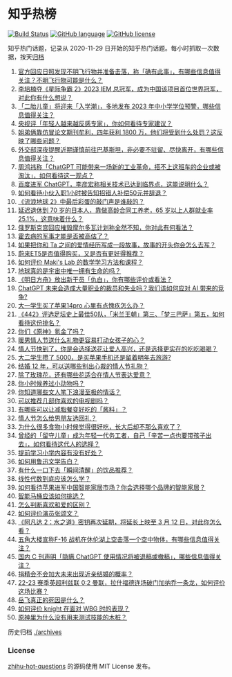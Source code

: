 # 知乎热榜
[![Build Status](https://github.com/ToWeLong/zhihu-hot-questions/workflows/CI/badge.svg)](https://github.com/ToWeLong/zhihu-hot-questions/actions)
[![GitHub language](https://img.shields.io/badge/language-golang-orange.svg)](https://golang.org/)
[![GitHub license](https://img.shields.io/github/license/ToWeLong/zhihu-hot-questions)](https://github.com/ToWeLong/zhihu-hot-questions/blob/main/LICENSE)

知乎热门话题，记录从 2020-11-29 日开始的知乎热门话题。每小时抓取一次数据，按天[归档](./archives)

<!-- BEGIN -->

1. [官方回应日照发现不明飞行物并准备击落，称「确有此事」，有哪些信息值得关注？不明飞行物可能是什么？](https://www.zhihu.com/question/583594930)
1. [李培楠夺《星际争霸 2》2023 IEM 总冠军，成为中国该项目首位世界冠军，对此你有什么想说？](https://www.zhihu.com/question/583694151)
1. [「二胎儿童」将迎来「入学潮」，多地发布 2023 年中小学学位预警，哪些信息值得关注？](https://www.zhihu.com/question/583646196)
1. [央视评「年轻人越来越反感专家」，你如何看待专家建议？](https://www.zhihu.com/question/582958215)
1. [姐弟俩靠仿冒论文期刊牟利，四年获利 1800 万，他们将受到什么处罚？这反映了哪些问题？](https://www.zhihu.com/question/583613698)
1. [外交部深夜提醒近期谨慎前往巴基斯坦，非必要不驻留、尽快离开，有哪些信息值得关注？](https://www.zhihu.com/question/583570759)
1. [周鸿祎称「ChatGPT 可能带来一场新的工业革命，搭不上这班车的企业或被淘汰」，如何看待这一观点？](https://www.zhihu.com/question/583142620)
1. [百度进军 ChatGPT，李彦宏称相关技术已达到临界点，这能说明什么？](https://www.zhihu.com/question/583274744)
1. [如何看待小伙入职1小时被告知招错人补偿50元并辞退？](https://www.zhihu.com/question/583434517)
1. [《流浪地球 2》中最后彩蛋的敲门声是谁敲的？](https://www.zhihu.com/question/580835953)
1. [延迟退休到 70 岁的日本人，靠做高龄合同工养老，65 岁以上人群就业率 25.1%，这意味着什么？](https://www.zhihu.com/question/583556603)
1. [俄罗斯克宫回应摧毁摩尔多瓦计划称全然不知，你对此有何看法？](https://www.zhihu.com/question/583286733)
1. [霍去病的军事才能是否被高估了？](https://www.zhihu.com/question/579870910)
1. [如果把你和 Ta 之间的爱情经历写成一段故事，故事的开头你会怎么去写？](https://www.zhihu.com/question/583149939)
1. [蔚来ET5是否值得购买，又是否有更好得推荐？](https://www.zhihu.com/question/528728322)
1. [如何评价 Maki's Lab 的数学学习方法和课程？](https://www.zhihu.com/question/582779148)
1. [地球真的是宇宙中唯一拥有生命的吗？](https://www.zhihu.com/question/583296707)
1. [《明日方舟》放出新干员「仇白」，你有哪些评价或看法？](https://www.zhihu.com/question/583583526)
1. [ChatGPT 未来会造成大量职业的裁员和失业吗？我们该如何应对 AI 带来的竞争?](https://www.zhihu.com/question/582504413)
1. [大一学生买了苹果14pro 心里有点愧疚怎么办？](https://www.zhihu.com/question/582616536)
1. [《442》评选足坛史上最佳50队，「米兰王朝」第三、「梦三巴萨」第五，如何看待这份排名？](https://www.zhihu.com/question/583645644)
1. [你们《原神》氪金了吗？](https://www.zhihu.com/question/583171760)
1. [暖男情人节送什么礼物更容易打动女孩子的心？](https://www.zhihu.com/question/582506062)
1. [情人节快到了，你是会选择送花让爱人高兴，还是选择更实在的吃吃喝喝？](https://www.zhihu.com/question/582045719)
1. [大二学生攒了 5000，是买苹果手机还是留着明年去旅游?](https://www.zhihu.com/question/583472968)
1. [结婚 12 年，可以送哪些别出心裁的情人节礼物？](https://www.zhihu.com/question/582285457)
1. [除了玫瑰花，还有哪些花适合在情人节表达爱意？](https://www.zhihu.com/question/582509631)
1. [你小时候养过小动物吗？](https://www.zhihu.com/question/583432508)
1. [你知道哪些文人笔下浪漫至极的情话？](https://www.zhihu.com/question/581560933)
1. [可以推荐几部你喜欢的电视剧吗？](https://www.zhihu.com/question/583577160)
1. [有哪些可以让减脂餐变好吃的「酱料」？](https://www.zhihu.com/question/518731094)
1. [情人节怎么给男朋友选回礼？](https://www.zhihu.com/question/582343831)
1. [为什么很多食物小时候觉得很好吃，长大后却不那么喜欢了？](https://www.zhihu.com/question/581885595)
1. [曾经的「留守儿童」成为年轻一代务工者，自己「辛苦一点也要带孩子出去」，如何看待这代人的选择？](https://www.zhihu.com/question/582971445)
1. [提前学习小学内容有没有好处？](https://www.zhihu.com/question/554142676)
1. [如何用鲁迅文学告白？](https://www.zhihu.com/question/581562928)
1. [有什么一口下去「瞬间清醒」的饮品推荐？](https://www.zhihu.com/question/580909965)
1. [线性代数到底应该怎么学？](https://www.zhihu.com/question/36282065)
1. [如何看待苹果进军中国智能家居市场？你会选择哪个品牌的智能家居？](https://www.zhihu.com/question/581720111)
1. [智能马桶应该如何挑选？](https://www.zhihu.com/question/573319362)
1. [怎么判断喜欢和爱的区别？](https://www.zhihu.com/question/583372525)
1. [如何评价演员张颂文？](https://www.zhihu.com/question/581615044)
1. [《阿凡达 2：水之道》密钥再次延期，将延长上映至 3 月 12 日，对此你怎么看？](https://www.zhihu.com/question/583374712)
1. [五角大楼宣称F-16 战机在休伦湖上空击落一个空中物体，有哪些信息值得关注？](https://www.zhihu.com/question/583725956)
1. [国内 C 刊声明「隐瞒 ChatGPT 使用情况将被退稿或撤稿」，哪些信息值得关注？](https://www.zhihu.com/question/583569711)
1. [捐精会不会加大未来出现近亲结婚的概率？](https://www.zhihu.com/question/33255871)
1. [22-23 赛季英超利兹联 0:2 曼联，拉什福德连场破门加纳乔一条龙，如何评价这场比赛？](https://www.zhihu.com/question/583645572)
1. [岳飞真正的死因是什么？](https://www.zhihu.com/question/581703612)
1. [如何评价 knight 在面对 WBG 时的表现？](https://www.zhihu.com/question/583484755)
1. [原神里为什么没有用来测试技能的木桩？](https://www.zhihu.com/question/583592536)

<!-- END -->

历史归档 [./archives](./archives)


### License
[zhihu-hot-questions](https://github.com/towelong/zhihu-hot-questions) 的源码使用 MIT License 发布。